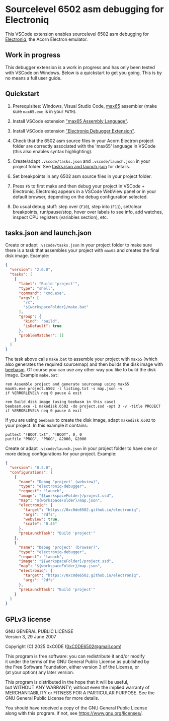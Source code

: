 # Sourcelevel 6502 asm debugging for Electroniq

This VSCode extension enables sourcelevel 6502 asm debugging for [Electroniq](https://github.com/0xC0DE6502/electroniq), the Acorn Electron emulator. 

## Work in progress

This debugger extension is a work in progress and has only been tested with VSCode on Windows. Below is a quickstart to get you going. This is by no means a full user guide.

## Quickstart

1. Prerequisites: Windows, Visual Studio Code, [max65](https://github.com/0xC0DE6502/max65-releases) assembler (make sure `max65.exe` is in your `PATH`).

1. Install VSCode extension ["max65 Assembly Language"](https://marketplace.visualstudio.com/items?itemName=0xC0DE.max65-assembly-language).

1. Install VSCode extension ["Electroniq Debugger Extension"](https://marketplace.visualstudio.com/items?itemName=0xC0DE.electroniq-debugger-extension).

1. Check that the 6502 asm source files in your Acorn Electron project folder are correctly associated with the 'max65' language in VSCode (this also enables syntax highlighting).

1. Create/adapt `.vscode/tasks.json` and `.vscode/launch.json` in your project folder. See [tasks.json and launch.json](#tasksjson-and-launchjson) for details.

1. Set breakpoints in any 6502 asm source files in your project folder.

1. Press `F5` to first make and then debug your project in VSCode + Electroniq. Electroniq appears in a VSCode WebView panel or in your default browser, depending on the debug configuration selected.

1. Do usual debug stuff: step over (`F10`), step into (`F11`), set/clear breakpoints, run/pause/stop, hover over labels to see info, add watches, inspect CPU registers (variables section), etc.

## tasks.json and launch.json

Create or adapt `.vscode/tasks.json` in your project folder to make sure there is a task that assembles your project with `max65` and creates the final disk image. Example:

```json
{
  "version": "2.0.0",
  "tasks": [
    {
      "label": "Build 'project'",
      "type": "shell",
      "command": "cmd.exe",
      "args": [
        "/c",
        "${workspaceFolder}/make.bat"
      ],
      "group": {
        "kind": "build",
        "isDefault": true
      },
      "problemMatcher": []
    }
  ]
}
```

The task above calls `make.bat` to assemble your project with `max65` (which also generates the required sourcemap) and then builds the disk image with [beebasm](https://github.com/stardot/beebasm). Of course you can use any other way you like to build the disk image. Example `make.bat`:

```batch
rem Assemble project and generate sourcemap using max65
max65.exe project.6502 -l listing.txt -s map.json -v
if %ERRORLEVEL% neq 0 pause & exit

rem Build disk image (using beebasm in this case)
beebasm.exe -i makedisk.6502 -do project.ssd -opt 3 -v -title PROJECT
if %ERRORLEVEL% neq 0 pause & exit
```

If you are using `beebasm` to create the disk image, adapt `makedisk.6502` to your project. In this example it contains:

```
puttext "!BOOT.txt", "!BOOT", 0, 0
putfile "PROG", "PROG", &2000, &2000
```

Create or adapt `.vscode/launch.json` in your project folder to have one or more debug configurations for your project. Example:

```json
{
  "version": "0.2.0",
  "configurations": [
    {
      "name": "Debug 'project' (webview)",
      "type": "electroniq-debugger",
      "request": "launch",
      "image": "${workspaceFolder}/project.ssd",
      "map": "${workspaceFolder}/map.json",
      "electroniq": {
        "target": "https://0xc0de6502.github.io/electroniq",
        "args": "?dfs",
        "webview": true,
        "scale": "0.45"
      },
      "preLaunchTask": "Build 'project'"
    },
    {
      "name": "Debug 'project' (browser)",
      "type": "electroniq-debugger",
      "request": "launch",
      "image": "${workspaceFolder}/project.ssd",
      "map": "${workspaceFolder}/map.json",
      "electroniq": {
        "target": "https://0xc0de6502.github.io/electroniq",
        "args": "?dfs"
      },
      "preLaunchTask": "Build 'project'"
    }
  ]
}
```

## GPLv3 license

GNU GENERAL PUBLIC LICENSE  
Version 3, 29 June 2007  

Copyright (C) 2025 0xC0DE (0xC0DE6502@gmail.com)

This program is free software: you can redistribute it and/or modify  
it under the terms of the GNU General Public License as published by  
the Free Software Foundation, either version 3 of the License, or  
(at your option) any later version.  

This program is distributed in the hope that it will be useful,  
but WITHOUT ANY WARRANTY; without even the implied warranty of  
MERCHANTABILITY or FITNESS FOR A PARTICULAR PURPOSE. See the  
GNU General Public License for more details.  

You should have received a copy of the GNU General Public License  
along with this program. If not, see <https://www.gnu.org/licenses/>.
